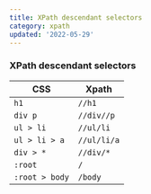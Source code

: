 ```yaml
---
title: XPath descendant selectors
category: xpath
updated: '2022-05-29'
---
```



### XPath descendant selectors

| CSS                          | Xpath                                                    |
| ----                         | ----                                                     |
| `h1`                         | `//h1`                                                   |
| `div p`                      | `//div//p`                                               |
| `ul > li`                    | `//ul/li`                                                |
| `ul > li > a`                | `//ul/li/a`                                              |
| `div > *`                    | `//div/*`                                                |
| `:root`                      | `/`                                                      |
| `:root > body`               | `/body`                                                  |
